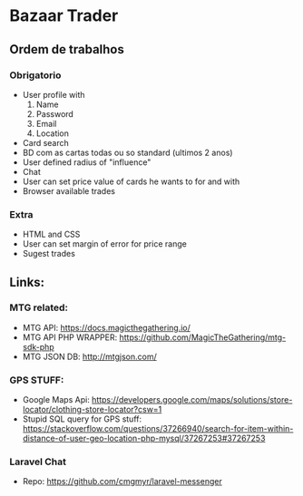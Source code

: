 # Bazaar Trader

## Ordem de trabalhos
### Obrigatorio
* User profile with  
  1. Name
  2. Password
  3. Email
  4. Location
* Card search
* BD com as cartas todas ou so standard (ultimos 2 anos)
* User defined radius of "influence"
* Chat
* User can set price value of cards he wants to for and with
* Browser available trades

### Extra
* HTML and CSS
* User can set margin of error for price range
* Sugest trades

## Links:
### MTG related:
* MTG API: https://docs.magicthegathering.io/
* MTG API PHP WRAPPER: https://github.com/MagicTheGathering/mtg-sdk-php
* MTG JSON DB: http://mtgjson.com/

### GPS STUFF:
* Google Maps Api: https://developers.google.com/maps/solutions/store-locator/clothing-store-locator?csw=1
* Stupid SQL query for GPS stuff: https://stackoverflow.com/questions/37266940/search-for-item-within-distance-of-user-geo-location-php-mysql/37267253#37267253

### Laravel Chat
* Repo: https://github.com/cmgmyr/laravel-messenger


